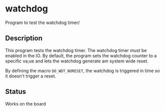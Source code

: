 # watchdog

Program to test the watchdog timer/

## Description

This program tests the watchdog timer. The watchdog timer must be enabled in the IO.
By default, the program sets the watchdog counter to a specific va;ue and lets
the watchdog generate am system wide reset.

By defining the macro `DO_WDT_NORESET`, the watchdog is triggered in time so it
doesn't trigger a reset.

## Status

Works on the board
